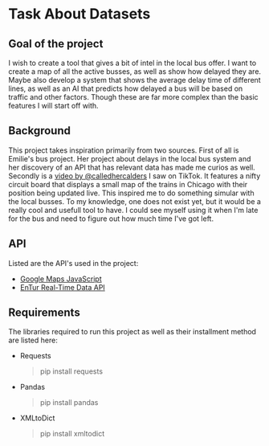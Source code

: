# Task About Datasets

## Goal of the project
I wish to create a tool that gives a bit of intel in the local bus offer. I want to create a map of all the active busses, as well as show how delayed they are. Maybe also develop a system that shows the average delay time of different lines, as well as an AI that predicts how delayed a bus will be based on traffic and other factors. Though these are far more complex than the basic features I will start off with.

## Background
This project takes inspiration primarily from two sources. First of all is Emilie's bus project. Her project about delays in the local bus system and her discovery of an API that has relevant data has made me curios as well.
Secondly is a [video by @calledhercalders](https://vm.tiktok.com/ZNd1xV2Tv/) I saw on TikTok. It features a nifty circuit board that displays a small map of the trains in Chicago with their position being updated live. This inspired me to do something simular with the local busses. To my knowledge, one does not exist yet, but it would be a really cool and usefull tool to have. I could see myself using it when I'm late for the bus and need to figure out how much time I've got left.

## API
Listed are the API's used in the project:
* [Google Maps JavaScript](https://developers.google.com/maps/documentation/javascript/overview) <br>
* [EnTur Real-Time Data API](https://developer.entur.org/pages-real-time-api)

## Requirements
The libraries required to run this project as well as their installment method are listed here:
* Requests <br>
    > pip install requests
* Pandas
    > pip install pandas
* XMLtoDict
    > pip install xmltodict

    
